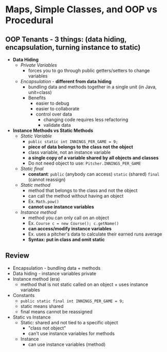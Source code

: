 # Maps, Simple Classes, and OOP vs Procedural

## OOP Tenants - 3 things: (data hiding, encapsulation, turning instance to static)
- **Data Hiding**
    - *Private Variables*
        - forces you to go through public getters/setters to change variables
    - *Encapsulation* - **different from data hiding**
        - bundling data and methods together in a single unit (in Java, unit=class)
        - Benefits
            - easier to debug
            - easier to collaborate
            - control over data
                - changing code requires less refactoring
                - validate data
- **Instance Methods vs Static Methods**
    - *Static Variable*
        - `public static int INNINGS_PER_GAME = 9;`
        - **piece of data belongs to the class not the object**
        - class variable, not an instance variable
        - **a single copy of a variable shared by all objects and classes**
        - Do not need object to use: `Pitcher.INNINGS_PER_GAME`
    - *Static final*
        - **constant**: `public` (anybody can access) `static` (shared) `final` (cannot reassign)
    - *Static method*
        - method that belongs to the class and not the object
        - can call the method without having an object
        - Ex. `Math.pow()`
        - **cannot use instance variables**
    - *Instance method*
        - method you can only call on an object
        - Ex. `Course c = new Course(); c.getName()`
        - **can access/modify instance variables**
        - Ex. uses a pitcher's data to calculate their earned runs average
        - **Syntax: put in class and omit static**

## Review
- Encapsulation - bundling data + methods
- Data hiding - instance variables private
- Instance method (era)
    - method that is not static
    called on an object + uses instance variables
- Constants 
    - `public static final int INNINGS_PER_GAME = 9;`
    - static means shared
    - final means cannot be reassigned
- Static vs Instance
    - Static: shared and not tied to a specific object
        - "class not object"
        - can't use instance variables for methods
    - Instance
        - can use instance variables (method)